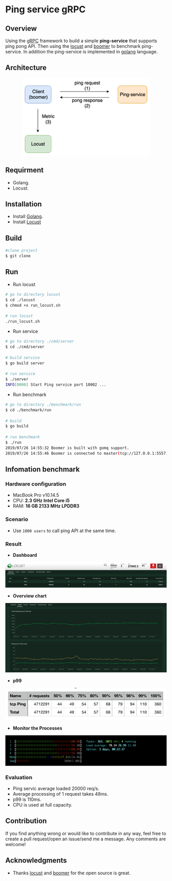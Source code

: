 # Ping service gRPC

## Overview
Using the [gRPC](https://github.com/grpc/grpc-go) framework to build a simple **ping-service** that supports ping pong API. Then using the [locust](https://locust.io/) and [boomer](https://github.com/myzhan/boomer) to benchmark ping-service. In addition the ping-service is implemented in [golang](https://golang.org/) language.

## Architecture
<div align="center">
  <img src="./images/architecture.png" width="400">
</div>

## Requirment
- Golang.
- Locust.

## Installation
- Install [Golang](https://golang.org/doc/install).
- Install [Locust](https://docs.locust.io/en/latest/installation.html)

## Build

```sh
#clone project
$ git clone 
```

## Run
- Run locust

```sh
# go to directory locust 
$ cd ./locust
$ chmod +x run_locust.sh

# run locust
./run_locust.sh
```

- Run service
  
```sh
# go to directory ./cmd/server
$ cd ./cmd/server

# build service
$ go build server

# run service
$ ./server
INFO[0000] Start Ping service port 10002 ... 
```
- Run benchmark

```sh
# go to directory ./benchmark/run
$ cd ./benchmark/run

# build
$ go build

# run benchmark
$ ./run
2019/07/26 14:55:32 Boomer is built with gomq support.
2019/07/26 14:55:46 Boomer is connected to master(tcp://127.0.0.1:5557) press Ctrl+c to quit.
```

## Infomation benchmark
### Hardware configuration
- MacBook Pro v10.14.5
- CPU: **2.3 GHz Intel Core i5**
- RAM: **16 GB 2133 MHz LPDDR3**

### Scenario
- Use `1000 users` to call ping API at the same time.
  
### Result

- **Dashboard**
  
<div align="center">
  <img src="./images/dashboard.png">
</div>

- **Overview chart**
  
<div align="center">
  <img src="./images/chart.png">
</div>

- **p99**
  
<div align="center">
  <img src="./images/p99.png">
</div>

- **Monitor the Processes**

<div align="center">
  <img src="./images/htop.png">
</div>

### Evaluation
- Ping servic average loaded 20000 req/s.
- Average processing of 1 request takes 48ms.
- p99 is 110ms.
- CPU is used at full capacity.

## Contribution
If you find anything wrong or would like to contribute in any way, feel free to create a pull request/open an issue/send me a message. Any comments are welcome!

## Acknowledgments
- Thanks [locust](https://locust.io/) and [boomer](https://github.com/myzhan/boomer) for the open source is great.